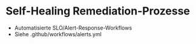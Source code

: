 # Self-Healing Remediation-Prozesse

- Automatisierte SLO/Alert-Response-Workflows
- Siehe .github/workflows/alerts.yml
